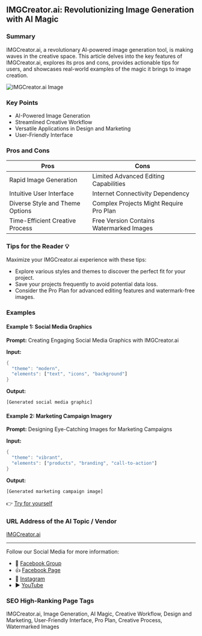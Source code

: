## IMGCreator.ai: Revolutionizing Image Generation with AI Magic

### Summary
IMGCreator.ai, a revolutionary AI-powered image generation tool, is making waves in the creative space. This article delves into the key features of IMGCreator.ai, explores its pros and cons, provides actionable tips for users, and showcases real-world examples of the magic it brings to image creation.

<img src="./imgcreator.webp" alt="IMGCreator.ai Image"/>

### Key Points
- AI-Powered Image Generation
- Streamlined Creative Workflow
- Versatile Applications in Design and Marketing
- User-Friendly Interface

### Pros and Cons

| Pros                              | Cons                                       |
| --------------------------------- | ------------------------------------------ |
| Rapid Image Generation            | Limited Advanced Editing Capabilities      |
| Intuitive User Interface          | Internet Connectivity Dependency         |
| Diverse Style and Theme Options   | Complex Projects Might Require Pro Plan   |
| Time-Efficient Creative Process   | Free Version Contains Watermarked Images |

### Tips for the Reader 💡
Maximize your IMGCreator.ai experience with these tips:
- Explore various styles and themes to discover the perfect fit for your project.
- Save your projects frequently to avoid potential data loss.
- Consider the Pro Plan for advanced editing features and watermark-free images.

### Examples

#### Example 1: Social Media Graphics
**Prompt:** Creating Engaging Social Media Graphics with IMGCreator.ai

**Input:**
```dart
{
  "theme": "modern",
  "elements": ["text", "icons", "background"]
}
```

**Output:**
```dart
[Generated social media graphic]
```

#### Example 2: Marketing Campaign Imagery
**Prompt:** Designing Eye-Catching Images for Marketing Campaigns

**Input:**
```dart
{
  "theme": "vibrant",
  "elements": ["products", "branding", "call-to-action"]
}
```

**Output:**
```dart
[Generated marketing campaign image]
```

👉 <a href="https://imgcreator.zmo.ai/" target="_blank">Try for yourself</a>

### URL Address of the AI Topic / Vendor
<a href="https://imgcreator.zmo.ai/" target="_blank">IMGCreator.ai</a>

---

Follow our Social Media for more information:

- 📘 <a href="https://www.facebook.com/groups/trionxai" target="_blank">Facebook Group</a>
- 👍 <a href="https://www.facebook.com/ai.trionxai" target="_blank">Facebook Page</a>
- 📸 <a href="https://www.instagram.com/trionxai/" target="_blank">Instagram</a>
- ▶️ <a href="https://www.youtube.com/@robotdocs/" target="_blank">YouTube</a>

### SEO High-Ranking Page Tags
IMGCreator.ai, Image Generation, AI Magic, Creative Workflow, Design and Marketing, User-Friendly Interface, Pro Plan, Creative Process, Watermarked Images